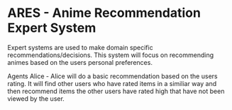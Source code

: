 # ARES - Anime Recommendation Expert System

Expert systems are used to make domain specific recommendations/decisions.  This system will focus on recommending animes based on the users personal preferences.

Agents
  Alice - Alice will do a basic recommendation based on the users rating.  It will find other users who have rated items in a similiar way and then recommend items the other users have rated high that have not been viewed by the user.
